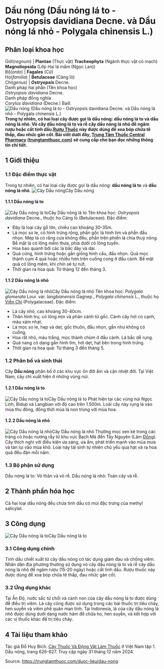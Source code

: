 # Dầu nóng (Dầu nóng lá to - Ostryopsis davidiana Decne. và Dầu nóng lá nhỏ - Polygala chinensis L.)

Phân loại khoa học  
---  
Giới(_regnum_) |  **Plantae** (Thực vật) **Tracheophyta** (Ngành thực vật có mạch) **Magnoliopsida** (Lớp Hai lá mầm (Ngọc Lan))  
Bộ(_ordo_) | **Fagales** (Cử)  
Họ(_familia_) | **Betulaceae** (Cáng lò)  
Chi(_genus_) | _**Ostryopsis**_ Decne.  
Danh pháp hai phần (Tên khoa học)  
_Ostryopsis davidiana_ Decne.  
Danh pháp đồng nghĩa  
_Corylus davidiana_ (Decne.) Baill.  
![Dầu nóng \(Dầu nóng lá to - Ostryopsis davidiana Decne. và Dầu nóng lá nhỏ - Polygala chinensis L.\)](https://trungtamthuoc.com/images/others/cay-dau-nong-1-4577.jpg)
**Trong tự nhiên, có hai loại cây được gọi là dầu nóng: dầu nóng lá to và dầu nóng lá nhỏ. Vỏ cây dầu nóng lá to và rễ cây dầu nóng lá nhỏ để ngâm rượu hoặc cất tinh dầu.[Rượu Thuốc](https://trungtamthuoc.com/duoc-lieu/ruou-thuoc "Rượu Thuốc") này được dùng để xoa bóp chữa tê thấp, đau nhức gân cốt. Bài viết dưới đây, [Trung Tâm Thuốc Central Pharmacy](https://trungtamthuoc.com/ "Trung Tâm Thuốc Central Pharmacy") ([trungtamthuoc.com](https://trungtamthuoc.com/ "trungtamthuoc.com")) sẽ cung cấp cho bạn đọc những thông tin chi tiết.**
##  1 Giới thiệu
### 1.1 Đặc điểm thực vật
Trong tự nhiên, có hai loại cây được gọi là dầu nóng: **dầu nóng lá to** và **dầu nóng lá nhỏ**.
![Cây Dầu nóng](https://trungtamthuoc.com/images/item/cay-dau-nong-1.jpg)Cây Dầu nóng
#### 1.1.1 Dầu nóng lá to
![Cây Dầu nóng lá to](https://trungtamthuoc.com/images/item/cay-dau-nong-2.jpg)Cây Dầu nóng lá to
Tên khoa học: _Ostryopsis davidiana_ Decne., thuộc họ Cáng lò (Betulaceae).
Đặc điểm:
  * Đây là loại cây gỗ lớn, chiều cao khoảng 30-35m.
  * Lá mọc so le, có hình trứng rộng, phần gốc lá hình tim và phần đầu nhọn. Mép lá có răng cưa không đều, phần trên phiến lá chia thuỳ nông. Bề mặt lá có lông mềm thưa, phía dưới có lông tuyến.
  * Hoa bao quanh bởi các lá bắc dày và dai.
  * Quả cứng, hình trứng hoặc gần giống hình cầu, đầu nhọn. Quả mọc thành cụm 4 quả hoặc nhiều hơn trên cuống cong ở đầu cành. Bề mặt quả có lông mềm, khi chín sẽ tự nứt.
  * Thời gian ra hoa quả: Từ tháng 12 đến tháng 3.


#### 1.1.2 Dầu nóng lá nhỏ
![Cây Dầu nóng lá nhỏ](https://trungtamthuoc.com/images/item/dau-nong-la-nho-1.jpg)Cây Dầu nóng lá nhỏ
Tên khoa học: _Polygala glomerata_ Lour. var. _langbianensis_ Gagnep., _Polygala chinensis_ L., thuộc họ [Viễn Chí](https://trungtamthuoc.com/hoat-chat/vien-chi "Viễn Chí") (Polygalaceae).
Đặc điểm:
  * Là cây nhỏ, cao khoảng 30-40cm.
  * Thân hình trụ, có lông mịn và phân cành từ gốc. Cành cây hơi có cạnh, màu xám nhạt.
  * Lá mọc so le, hẹp và dẹt, gốc thuôn, đầu nhọn, gần như không có cuống.
  * Hoa rất nhỏ, màu trắng, mọc thành chùm ở đầu cành. Lá bắc dễ rụng.
  * Quả nang có dạng gần hình tim, hơi dẹt, hạt bên trong hình trứng.
  * Thời gian ra hoa quả: Từ tháng 3 đến tháng 5.


### 1.2 Phân bố và sinh thái
Cây **Dầu nóng** phân bố ở các khu vực ôn đới ẩm và cận nhiệt đới. Tại Việt Nam, cây chỉ xuất hiện ở những vùng núi.
#### 1.2.1 Dầu nóng lá to
![Cây Dầu nóng lá to](https://trungtamthuoc.com/images/item/dau-nong-la-to-3.jpg)Cây Dầu nóng lá to
Phát hiện tại các vùng núi Ngọc Linh, Bidup và Langbian với độ cao trên 1.500m.
Loài cây này rụng lá vào mùa thu đông, đồng thời mùa lá non trùng với mùa hoa.
#### 1.2.2 Dầu nóng lá nhỏ
![Cây Dầu nóng lá nhỏ](https://trungtamthuoc.com/images/item/dau-nong-la-nho-2.jpg)Cây Dầu nóng lá nhỏ
Thường mọc xen kẽ trong các trảng cỏ hoặc nương rẫy từ khu vực Bạch Mã đến Tây Nguyên (Lâm [Đồng](https://trungtamthuoc.com/hoat-chat/dong "Đồng")).
Cây thích nghi với điều kiện ưa sáng, ưa ẩm, phát triển mạnh vào mùa mưa và tàn lụi vào mùa khô. Loài này tái sinh tự nhiên chủ yếu qua hạt và ra hoa quả đều đặn mỗi năm.
### 1.3 Bộ phận sử dụng
Dầu nóng lá to: Vỏ thân và vỏ rễ.
Dầu nóng lá nhỏ: Toàn cây và rễ.
##  2 Thành phần hóa học
Cả hai loại dầu nóng đều chứa tinh dầu có mùi đặc trưng của methyl salicylat.
##  3 Công dụng
![Cây Dầu nóng lá to](https://trungtamthuoc.com/images/item/cay-dau-nong-3.jpg)Cây Dầu nóng lá to
### 3.1 Công dụng chính
Tinh dầu chiết xuất từ cây dầu nóng có tác dụng giảm đau và chống viêm.
Nhân dân địa phương thường sử dụng vỏ cây dầu nóng lá to và rễ cây dầu nóng lá nhỏ để ngâm rượu (15-20 ngày) hoặc cất tinh dầu. Rượu thuốc này được dùng để xoa bóp chữa tê thấp, đau nhức gân cốt.
### 3.2 Ứng dụng khác
Tại Ấn Độ, nước sắc từ chồi và cành non của cây dầu nóng lá to được dùng để điều trị viêm. Lá cây cũng được sử dụng trong các bài thuốc trị tiêu chảy, hen suyễn và viêm phế quản mạn tính.
Tại Indonesia, lá của cây dầu nóng lá nhỏ được dùng dưới dạng nước hãm để chữa ho, hen suyễn, và kết hợp với các vị thuốc khác để trị tiêu chảy.
##  4 Tài liệu tham khảo
Tác giả Đỗ Huy Bích. [Cây Thuốc Và Động Vật Làm Thuốc](https://trungtamthuoc.com/bai-viet/doc-online-va-tai-mien-phi-pdf-sach-cay-thuoc-va-dong-vat-lam-thuoc-o-viet-nam "Cây Thuốc Và Động Vật Làm Thuốc") ở Việt Nam tập 1. Dầu nóng, trang 626-627. Truy cập ngày 31 tháng 12 năm 2024.


Source: https://trungtamthuoc.com/duoc-lieu/dau-nong